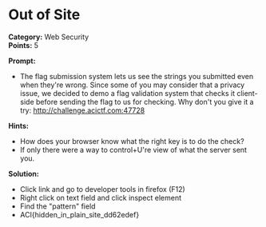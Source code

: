 # Out of Site #

**Category:**	Web Security  
**Points:**	5

**Prompt:** 
* The flag submission system lets us see the strings you submitted even when they're wrong. Since some of you may consider that a privacy issue, we decided to demo a flag validation system that checks it client-side before sending the flag to us for checking. Why don't you give it a try: http://challenge.acictf.com:47728 

**Hints:** 
* How does your browser know what the right key is to do the check? 
* If only there were a way to control+U're view of what the server sent you. 

**Solution:**
* Click link and go to developer tools in firefox (F12)
* Right click on text field and click inspect element 
* Find the "pattern" field 
* ACI{hidden_in_plain_site_dd62edef} 
